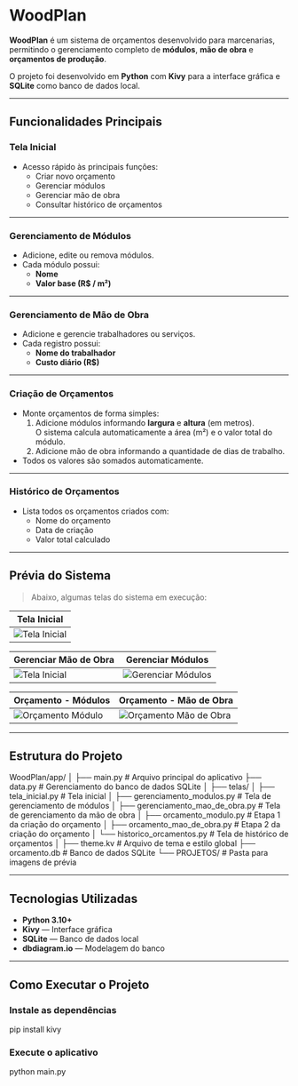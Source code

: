 # WoodPlan

**WoodPlan** é um sistema de orçamentos desenvolvido para marcenarias, permitindo o gerenciamento completo de **módulos**, **mão de obra** e **orçamentos de produção**.

O projeto foi desenvolvido em **Python** com **Kivy** para a interface gráfica e **SQLite** como banco de dados local.

---

## Funcionalidades Principais

### Tela Inicial
- Acesso rápido às principais funções:
  - Criar novo orçamento
  - Gerenciar módulos
  - Gerenciar mão de obra
  - Consultar histórico de orçamentos

---

### Gerenciamento de Módulos
- Adicione, edite ou remova módulos.
- Cada módulo possui:
  - **Nome**
  - **Valor base (R$ / m²)**

---

### Gerenciamento de Mão de Obra
- Adicione e gerencie trabalhadores ou serviços.
- Cada registro possui:
  - **Nome do trabalhador**
  - **Custo diário (R$)**

---

### Criação de Orçamentos
- Monte orçamentos de forma simples:
  1. Adicione módulos informando **largura** e **altura** (em metros).  
     O sistema calcula automaticamente a área (m²) e o valor total do módulo.
  2. Adicione mão de obra informando a quantidade de dias de trabalho.
- Todos os valores são somados automaticamente.

---

### Histórico de Orçamentos
- Lista todos os orçamentos criados com:
  - Nome do orçamento
  - Data de criação
  - Valor total calculado

---

## Prévia do Sistema

> Abaixo, algumas telas do sistema em execução:

| Tela Inicial |
|--------------|
| ![Tela Inicial](PROJETOS/tela_inicial.png) |

| Gerenciar Mão de Obra | Gerenciar Módulos |
|-----------------------|-------------------|
| ![Tela Inicial](PROJETOS/gerenciar_mao_de_obra.png) | ![Gerenciar Módulos](PROJETOS/gerenciar_modulos.png) |

| Orçamento - Módulos | Orçamento - Mão de Obra |
|---------------------|-------------------------|
| ![Orçamento Módulo](PROJETOS/orcamento_modulo.png) | ![Orçamento Mão de Obra](PROJETOS/orcamento_mao_de_obra.png) |

---

## Estrutura do Projeto

WoodPlan/app/
│
├── main.py # Arquivo principal do aplicativo
├── data.py # Gerenciamento do banco de dados SQLite
│
├── telas/
│ ├── tela_inicial.py # Tela inicial
│ ├── gerenciamento_modulos.py # Tela de gerenciamento de módulos
│ ├── gerenciamento_mao_de_obra.py # Tela de gerenciamento da mão de obra
│ ├── orcamento_modulo.py # Etapa 1 da criação do orçamento
│ ├── orcamento_mao_de_obra.py # Etapa 2 da criação do orçamento
│ └── historico_orcamentos.py # Tela de histórico de orçamentos
│
├── theme.kv # Arquivo de tema e estilo global
├── orcamento.db # Banco de dados SQLite
└── PROJETOS/ # Pasta para imagens de prévia

---

## Tecnologias Utilizadas
- **Python 3.10+**
- **Kivy** — Interface gráfica
- **SQLite** — Banco de dados local
- **dbdiagram.io** — Modelagem do banco

---

## Como Executar o Projeto

### Instale as dependências
pip install kivy

### Execute o aplicativo
python main.py
